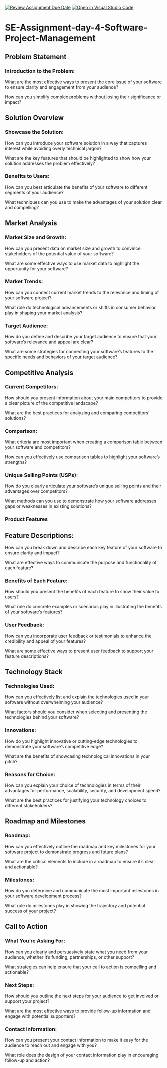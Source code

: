[![Review Assignment Due Date](https://classroom.github.com/assets/deadline-readme-button-22041afd0340ce965d47ae6ef1cefeee28c7c493a6346c4f15d667ab976d596c.svg)](https://classroom.github.com/a/cqE2AaP5)
[![Open in Visual Studio Code](https://classroom.github.com/assets/open-in-vscode-2e0aaae1b6195c2367325f4f02e2d04e9abb55f0b24a779b69b11b9e10269abc.svg)](https://classroom.github.com/online_ide?assignment_repo_id=15527850&assignment_repo_type=AssignmentRepo)
# SE-Assignment-day-4-Software-Project-Management

## Problem Statement
### Introduction to the Problem:

What are the most effective ways to present the core issue of your software to ensure clarity and engagement from your audience?

How can you simplify complex problems without losing their significance or impact?

## Solution Overview
### Showcase the Solution:
How can you introduce your software solution in a way that captures interest while avoiding overly technical jargon?

What are the key features that should be highlighted to show how your solution addresses the problem effectively?

### Benefits to Users:
How can you best articulate the benefits of your software to different segments of your audience?

What techniques can you use to make the advantages of your solution clear and compelling?

## Market Analysis
### Market Size and Growth:
How can you present data on market size and growth to convince stakeholders of the potential value of your software?

What are some effective ways to use market data to highlight the opportunity for your software?

### Market Trends:
How can you connect current market trends to the relevance and timing of your software project?

What role do technological advancements or shifts in consumer behavior play in shaping your market analysis?

### Target Audience:
How do you define and describe your target audience to ensure that your software’s relevance and appeal are clear?

What are some strategies for connecting your software’s features to the specific needs and behaviors of your target audience?

## Competitive Analysis
### Current Competitors:
How should you present information about your main competitors to provide a clear picture of the competitive landscape?

What are the best practices for analyzing and comparing competitors’ solutions?

### Comparison:
What criteria are most important when creating a comparison table between your software and competitors?

How can you effectively use comparison tables to highlight your software’s strengths?

### Unique Selling Points (USPs):
How do you clearly articulate your software’s unique selling points and their advantages over competitors?

What methods can you use to demonstrate how your software addresses gaps or weaknesses in existing solutions?

### Product Features
## Feature Descriptions:
How can you break down and describe each key feature of your software to ensure clarity and impact?

What are effective ways to communicate the purpose and functionality of each feature?

### Benefits of Each Feature:

How should you present the benefits of each feature to show their value to users?

What role do concrete examples or scenarios play in illustrating the benefits of your software’s features?

### User Feedback:
How can you incorporate user feedback or testimonials to enhance the credibility and appeal of your features?

What are some effective ways to present user feedback to support your feature descriptions?

## Technology Stack
### Technologies Used:
How can you effectively list and explain the technologies used in your software without overwhelming your audience?

What factors should you consider when selecting and presenting the technologies behind your software?

### Innovations:
How do you highlight innovative or cutting-edge technologies to demonstrate your software’s competitive edge?

What are the benefits of showcasing technological innovations in your pitch?

### Reasons for Choice:
How can you explain your choice of technologies in terms of their advantages for performance, scalability, security, and development speed?

What are the best practices for justifying your technology choices to different stakeholders?

## Roadmap and Milestones
### Roadmap:
How can you effectively outline the roadmap and key milestones for your software project to demonstrate progress and future plans?

What are the critical elements to include in a roadmap to ensure it’s clear and actionable?

### Milestones:
How do you determine and communicate the most important milestones in your software development process?

What role do milestones play in showing the trajectory and potential success of your project?

## Call to Action
### What You’re Asking For:
How can you clearly and persuasively state what you need from your audience, whether it’s funding, partnerships, or other support?

What strategies can help ensure that your call to action is compelling and actionable?

### Next Steps:
How should you outline the next steps for your audience to get involved or support your project?

What are the most effective ways to provide follow-up information and engage with potential supporters?

### Contact Information:
How can you present your contact information to make it easy for the audience to reach out and engage with you?

What role does the design of your contact information play in encouraging follow-up and action?
